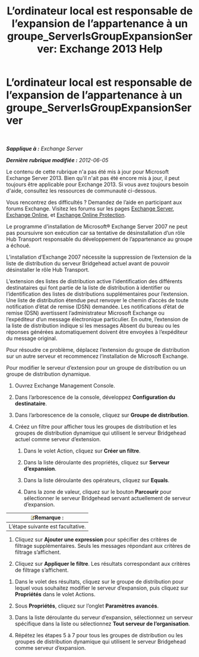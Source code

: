 ﻿---
title: 'L’ordinateur local est responsable de l’expansion de l’appartenance à un groupe_ServerIsGroupExpansionServer: Exchange 2013 Help'
TOCTitle: L’ordinateur local est responsable de l’expansion de l’appartenance à un groupe_ServerIsGroupExpansionServer
ms:assetid: 52872561-60e6-4f3d-bbc6-6de0edf74b09
ms:mtpsurl: https://technet.microsoft.com/fr-fr/library/ms.exch.setupreadiness.serverisgroupexpansionserver(v=EXCHG.150)
ms:contentKeyID: 50478191
ms.date: 05/23/2018
mtps_version: v=EXCHG.150
ms.translationtype: MT
---

# L’ordinateur local est responsable de l’expansion de l’appartenance à un groupe\_ServerIsGroupExpansionServer

 

_**Sapplique à :** Exchange Server_

_**Dernière rubrique modifiée :** 2012-06-05_

Le contenu de cette rubrique n'a pas été mis à jour pour Microsoft Exchange Server 2013. Bien qu'il n'ait pas été encore mis à jour, il peut toujours être applicable pour Exchange 2013. Si vous avez toujours besoin d'aide, consultez les ressources de communauté ci-dessous.

Vous rencontrez des difficultés ? Demandez de l’aide en participant aux forums Exchange. Visitez les forums sur les pages [Exchange Server](https://go.microsoft.com/fwlink/p/?linkid=60612), [Exchange Online](https://go.microsoft.com/fwlink/p/?linkid=267542), et [Exchange Online Protection](https://go.microsoft.com/fwlink/p/?linkid=285351).

Le programme d’installation de Microsoft® Exchange Server 2007 ne peut pas poursuivre son exécution car sa tentative de désinstallation d’un rôle Hub Transport responsable du développement de l’appartenance au groupe a échoué.

L’installation d’Exchange 2007 nécessite la suppression de l’extension de la liste de distribution du serveur Bridgehead actuel avant de pouvoir désinstaller le rôle Hub Transport.

L’extension des listes de distribution active l’identification des différents destinataires qui font partie de la liste de distribution à identifier ou l’identification des listes de distributions supplémentaires pour l’extension. Une liste de distribution étendue peut renvoyer le chemin d’accès de toute notification d’état de remise (DSN) demandée. Les notifications d’état de remise (DSN) avertissent l’administrateur Microsoft Exchange ou l’expéditeur d’un message électronique particulier. En outre, l’extension de la liste de distribution indique si les messages Absent du bureau ou les réponses générées automatiquement doivent être envoyées à l’expéditeur du message original.

Pour résoudre ce problème, déplacez l’extension du groupe de distribution sur un autre serveur et recommencez l’installation de Microsoft Exchange.

Pour modifier le serveur d’extension pour un groupe de distribution ou un groupe de distribution dynamique.

1.  Ouvrez Exchange Management Console.

2.  Dans l’arborescence de la console, développez **Configuration du destinataire**.

3.  Dans l’arborescence de la console, cliquez sur **Groupe de distribution**.

4.  Créez un filtre pour afficher tous les groupes de distribution et les groupes de distribution dynamique qui utilisent le serveur Bridgehead actuel comme serveur d’extension.
    
    1.  Dans le volet Action, cliquez sur **Créer un filtre**.
    
    2.  Dans la liste déroulante des propriétés, cliquez sur **Serveur d’expansion**.
    
    3.  Dans la liste déroulante des opérateurs, cliquez sur **Equals**.
    
    4.  Dans la zone de valeur, cliquez sur le bouton **Parcourir** pour sélectionner le serveur Bridgehead servant actuellement de serveur d’expansion.

<table>
<thead>
<tr class="header">
<th><img src="images/JJ159664.note(EXCHG.150).gif" title="Remarque" alt="Remarque" />Remarque :</th>
</tr>
</thead>
<tbody>
<tr class="odd">
<td>L’étape suivante est facultative.</td>
</tr>
</tbody>
</table>


1.  Cliquez sur **Ajouter une expression** pour spécifier des critères de filtrage supplémentaires. Seuls les messages répondant aux critères de filtrage s’affichent.

2.  Cliquez sur **Appliquer le filtre**. Les résultats correspondant aux critères de filtrage s’affichent.

<!-- end list -->

1.  Dans le volet des résultats, cliquez sur le groupe de distribution pour lequel vous souhaitez modifier le serveur d’expansion, puis cliquez sur **Propriétés** dans le volet Actions.

2.  Sous **Propriétés**, cliquez sur l’onglet **Paramètres avancés**.

3.  Dans la liste déroulante du serveur d’expansion, sélectionnez un serveur spécifique dans la liste ou sélectionnez **Tout serveur de l’organisation**.

4.  Répétez les étapes 5 à 7 pour tous les groupes de distribution ou les groupes de distribution dynamique qui utilisent le serveur Bridgehead comme serveur d’expansion.

